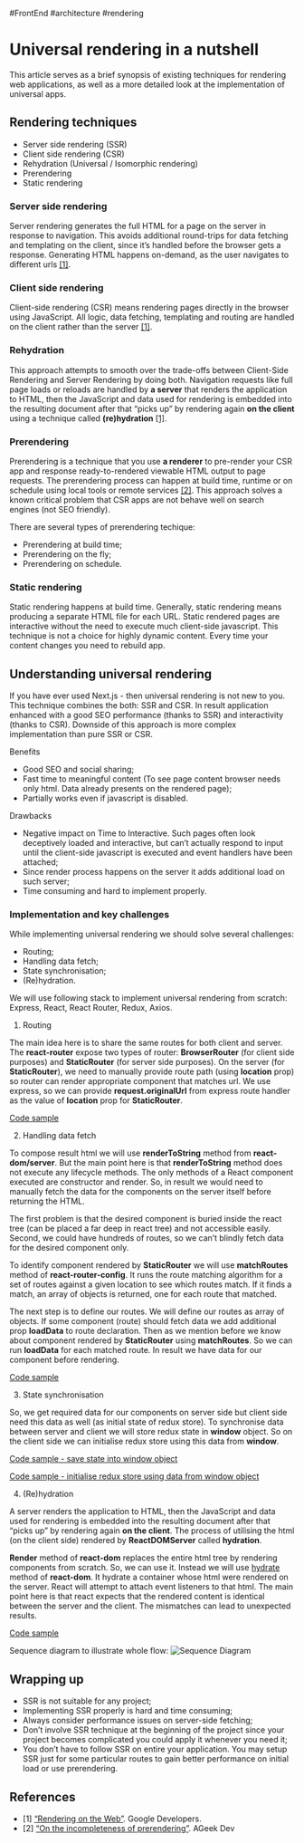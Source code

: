 #FrontEnd #architecture #rendering

# Universal rendering in a nutshell

This article serves as a brief synopsis of existing techniques for rendering web applications, as well as a more detailed look at the implementation of universal apps.

## Rendering techniques

* Server side rendering (SSR)
* Client side rendering (CSR)
* Rehydration (Universal / Isomorphic rendering)
* Prerendering
* Static rendering

### Server side rendering

Server rendering generates the full HTML for a page on the server in response to navigation. This avoids additional round-trips for data fetching and templating on the client, since it’s handled before the browser gets a response. Generating HTML happens on-demand, as the user navigates to different urls [[1]](#ref-1).

### Client side rendering

Client-side rendering (CSR) means rendering pages directly in the browser using JavaScript. All logic, data fetching, templating and routing are handled on the client rather than the server [[1]](#ref-1).

### Rehydration

This approach attempts to smooth over the trade-offs between Client-Side Rendering and Server Rendering by doing both. Navigation requests like full page loads or reloads are handled by **a server** that renders the application to HTML, then the JavaScript and data used for rendering is embedded into the resulting document after that “picks up” by rendering again **on the client** using a technique called **(re)hydration** [[1]](#ref-1).

### Prerendering

Prerendering is a technique that you use **a renderer** to pre-render your CSR app and response ready-to-rendered viewable HTML output to page requests. The prerendering process can happen at build time, runtime or on schedule using local tools or remote services [[2]](#ref-2). This approach solves a known critical problem that CSR apps are not behave well on search engines (not SEO friendly).

There are several types of prerendering techique:
* Prerendering at build time;
* Prerendering on the fly;
* Prerendering on schedule.

### Static rendering

Static rendering happens at build time. Generally, static rendering means producing a separate HTML file for each URL. Static rendered pages are interactive without the need to execute much client-side javascript. This technique is not a choice for highly dynamic content. Every time your content changes you need to rebuild app.

## Understanding universal rendering

If you have ever used Next.js - then universal rendering is not new to you. This technique combines the both: SSR and CSR. In result application enhanced with a good SEO performance (thanks to SSR) and interactivity (thanks to CSR). Downside of this approach is more complex implementation than pure SSR or CSR.

Benefits

* Good SEO and social sharing;
* Fast time to meaningful content (To see page content browser needs only html. Data already presents on the rendered page);
* Partially works even if javascript is disabled.

Drawbacks

* Negative impact on Time to Interactive. Such pages often look deceptively loaded and interactive, but can’t actually respond to input until the client-side javascript is executed and event handlers have been attached;
* Since render process happens on the server it adds additional load on such server;
* Time consuming and hard to implement properly.

### Implementation and key challenges

While implementing universal rendering we should solve several challenges:
* Routing;
* Handling data fetch;
* State synchronisation;
* (Re)hydration.

We will use following stack to implement universal rendering from scratch: Express, React, React Router, Redux, Axios.

1. Routing

The main idea here is to share the same routes for both client and server. The **react-router** expose two types of router: **BrowserRouter** (for client side purposes) and **StaticRouter** (for server side purposes). On the server (for **StaticRouter**), we need to manually provide route path (using **location** prop) so router can render appropriate component that matches url. We use express, so we can provide **request.originalUrl** from express route handler as the value of **location** prop for **StaticRouter**.

[Code sample](https://github.com/ok2ju/react-ssr-example/blob/master/src/server/ssrMiddleware.js#L26)

2. Handling data fetch

To compose result html we will use **renderToString** method from **react-dom/server**. But the main point here is that **renderToString** method does not execute any lifecycle methods. The only methods of a React component executed are constructor and render. So, in result we would need to manually fetch the data for the components on the server itself before returning the HTML.

The first problem is that the desired component is buried inside the react tree (can be placed a far deep in react tree) and not accessible easily. Second, we could have hundreds of routes, so we can’t blindly fetch data for the desired component only.

To identify component rendered by **StaticRouter** we will use **matchRoutes** method of **react-router-config**. It runs the route matching algorithm for a set of routes against a given location to see which routes match. If it finds a match, an array of objects is returned, one for each route that matched.

The next step is to define our routes. We will define our routes as array of objects. If some component (route) should fetch data we add additional prop **loadData** to route declaration. Then as we mention before we know about component rendered by **StaticRouter** using **matchRoutes**. So we can run **loadData** for each matched route. In result we have data for our component before rendering.

[Code sample](https://github.com/ok2ju/react-ssr-example/blob/master/src/server/ssrMiddleware.js#L12-L20)

3. State synchronisation

So, we get required data for our components on server side but client side need this data as well (as initial state of redux store). To synchronise data between server and client we will store redux state in **window** object. So on the client side we can initialise redux store using this data from **window**.

[Code sample - save state into window object](https://github.com/ok2ju/react-ssr-example/blob/master/src/server/ssrMiddleware.js#L36)

[Code sample - initialise redux store using data from window object](https://github.com/ok2ju/react-ssr-example/blob/master/src/client/index.jsx#L9-L12)

4. (Re)hydration

A server renders the application to HTML, then the JavaScript and data used for rendering is embedded into the resulting document after that “picks up” by rendering again **on the client**. The process of utilising the html (on the client side) rendered by **ReactDOMServer** called **hydration**.

**Render** method of **react-dom** replaces the entire html tree by rendering components from scratch. So, we can use it. Instead we will use [hydrate](https://reactjs.org/docs/react-dom.html#hydrate) method of **react-dom**. It hydrate a container whose html were rendered on the server. React will attempt to attach event listeners to that html. The main point here is that react expects that the rendered content is identical between the server and the client. The mismatches can lead to unexpected results.

[Code sample](https://github.com/ok2ju/react-ssr-example/blob/master/src/client/index.jsx#L19)

Sequence diagram to illustrate whole flow:
![Sequence Diagram](./assets/sequence-diagram.png)

## Wrapping up

* SSR is not suitable for any project;
* Implementing SSR properly is hard and time consuming;
* Always consider performance issues on server-side fetching;
* Don’t involve SSR technique at the beginning of the project since your project becomes complicated you could apply it whenever you need it;
* You don’t have to follow SSR on entire your application. You may setup SSR just for some particular routes to gain better performance on initial load or use prerendering.

## References

* <a id="ref-1"></a>[1] [“Rendering on the Web”](https://developers.google.com/web/updates/2019/02/rendering-on-the-web). Google Developers.
* <a id="ref-2"></a>[2] [“On the incompleteness of prerendering”](https://ageek.dev/prerendering). AGeek Dev
